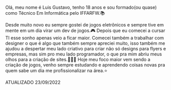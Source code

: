 Olá, meu nome é Luis Gustavo, tenho 18 anos e sou formado(ou quase) como Técnico Em Informática pelo IFFARFW.📚

Desde muito novo eu sempre gostei de jogos eletrônicos e sempre tive em mente em um dia virar um dev de jogos.🎮
Depois que eu comecei a cursar TI esse sonho apenas veio a ficar maior. Comecei também a trabalhar com designer o que é algo que também sempre apreciei muito, isso também me ajudou a despertar meu lado criativo para criar não só designs para flyers e empresas, mas sim pro meu lado programador, o que pra mim abriu meus olhos para a criação de sites.🧑🏽‍💻
Hoje meu foco maior vem sendo a criação de jogos, venho sempre estudando e aprendendo coisas novas pra quem sabe um dia me profissionalizar na área.⭐

ATUALIZADO 23/09/2022
